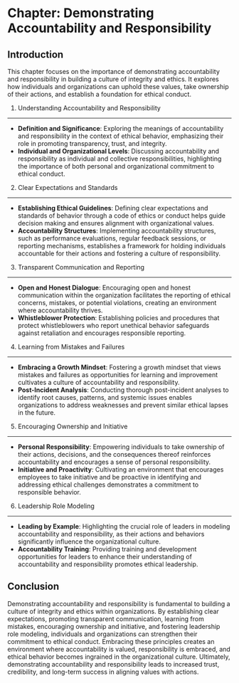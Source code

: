 Chapter: Demonstrating Accountability and Responsibility
========================================================

Introduction
------------

This chapter focuses on the importance of demonstrating accountability and responsibility in building a culture of integrity and ethics. It explores how individuals and organizations can uphold these values, take ownership of their actions, and establish a foundation for ethical conduct.

1. Understanding Accountability and Responsibility
--------------------------------------------------

* **Definition and Significance**: Exploring the meanings of accountability and responsibility in the context of ethical behavior, emphasizing their role in promoting transparency, trust, and integrity.
* **Individual and Organizational Levels**: Discussing accountability and responsibility as individual and collective responsibilities, highlighting the importance of both personal and organizational commitment to ethical conduct.

2. Clear Expectations and Standards
-----------------------------------

* **Establishing Ethical Guidelines**: Defining clear expectations and standards of behavior through a code of ethics or conduct helps guide decision making and ensures alignment with organizational values.
* **Accountability Structures**: Implementing accountability structures, such as performance evaluations, regular feedback sessions, or reporting mechanisms, establishes a framework for holding individuals accountable for their actions and fostering a culture of responsibility.

3. Transparent Communication and Reporting
------------------------------------------

* **Open and Honest Dialogue**: Encouraging open and honest communication within the organization facilitates the reporting of ethical concerns, mistakes, or potential violations, creating an environment where accountability thrives.
* **Whistleblower Protection**: Establishing policies and procedures that protect whistleblowers who report unethical behavior safeguards against retaliation and encourages responsible reporting.

4. Learning from Mistakes and Failures
--------------------------------------

* **Embracing a Growth Mindset**: Fostering a growth mindset that views mistakes and failures as opportunities for learning and improvement cultivates a culture of accountability and responsibility.
* **Post-Incident Analysis**: Conducting thorough post-incident analyses to identify root causes, patterns, and systemic issues enables organizations to address weaknesses and prevent similar ethical lapses in the future.

5. Encouraging Ownership and Initiative
---------------------------------------

* **Personal Responsibility**: Empowering individuals to take ownership of their actions, decisions, and the consequences thereof reinforces accountability and encourages a sense of personal responsibility.
* **Initiative and Proactivity**: Cultivating an environment that encourages employees to take initiative and be proactive in identifying and addressing ethical challenges demonstrates a commitment to responsible behavior.

6. Leadership Role Modeling
---------------------------

* **Leading by Example**: Highlighting the crucial role of leaders in modeling accountability and responsibility, as their actions and behaviors significantly influence the organizational culture.
* **Accountability Training**: Providing training and development opportunities for leaders to enhance their understanding of accountability and responsibility promotes ethical leadership.

Conclusion
----------

Demonstrating accountability and responsibility is fundamental to building a culture of integrity and ethics within organizations. By establishing clear expectations, promoting transparent communication, learning from mistakes, encouraging ownership and initiative, and fostering leadership role modeling, individuals and organizations can strengthen their commitment to ethical conduct. Embracing these principles creates an environment where accountability is valued, responsibility is embraced, and ethical behavior becomes ingrained in the organizational culture. Ultimately, demonstrating accountability and responsibility leads to increased trust, credibility, and long-term success in aligning values with actions.
